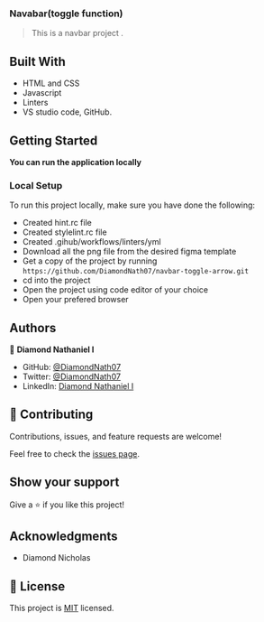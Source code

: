 ### Navabar(toggle function)

> This is a navbar project .

## Built With

- HTML and CSS
- Javascript
- Linters
- VS studio code, GitHub.

## Getting Started

**You can run the application locally**

### Local Setup

To run this project locally, make sure you have done the following:

- Created hint.rc file
- Created stylelint.rc file
- Created .gihub/workflows/linters/yml
- Download all the png file from the desired figma template
- Get a copy of the project by running `https://github.com/DiamondNath07/navbar-toggle-arrow.git`
- cd into the project
- Open the project using code editor of your choice
- Open your prefered browser

## Authors

👤 **Diamond Nathaniel I**

- GitHub: [@DiamondNath07](https://github.com/DiamondNath07)
- Twitter: [@DiamondNath07](https://twitter.com/@diamondNath07)
- LinkedIn: [Diamond Nathaniel I](https://linkedin.com/in/diamond-nathaniel-6b664b245)

## 🤝 Contributing

Contributions, issues, and feature requests are welcome!

Feel free to check the [issues page](https://github.com/DiamondNath07/navbar-toggle-arrow/issues).

## Show your support

Give a ⭐️ if you like this project!

## Acknowledgments

- Diamond Nicholas

## 📝 License

This project is [MIT](./LICENSE) licensed.
